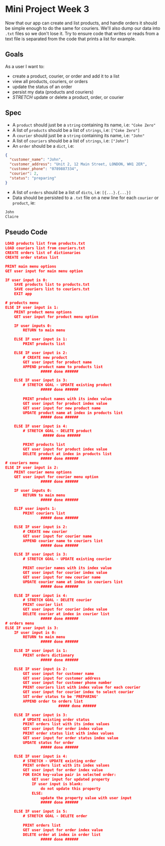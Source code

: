 # Mini Project Week 3

Now that our app can create and list products, and handle orders it should be simple enough to do the same for couriers. We'll also dump our data into `.txt` files so we don't lose it. Try to ensure code that writes or reads from a text file is separated from the code that prints a list for example.

## Goals

As a user I want to:

- create a product, courier, or order and add it to a list
- view all products, couriers, or orders
- update the status of an order
- persist my data (products and couriers)
- _STRETCH_ update or delete a product, order, or courier

## Spec

- A `product` should just be a `string` containing its name, i.e: `"Coke Zero"`
- A list of `products` should be a list of `strings`, i.e: `["Coke Zero"]`
- A `courier` should just be a `string` containing its name, i.e: `"John"`
- A list of `couriers` should be a list of `strings`, i.e: `["John"]`
- An `order` should be a `dict`, i.e:

```json
{
  "customer_name": "John",
  "customer_address": "Unit 2, 12 Main Street, LONDON, WH1 2ER",
  "customer_phone": "0789887334",
  "courier": 2,
  "status": "preparing"
}
```

- A list of `orders` should be a list of `dicts`, i.e: `[{...}.{...}]`
- Data should be persisted to a `.txt` file on a new line for each `courier` or `product`, ie:

```txt
John
Claire
```

## Pseudo Code

```json
LOAD products list from products.txt
LOAD couriers list from couriers.txt
CREATE orders list of dictionaries      
CREATE order status list                

PRINT main menu options
GET user input for main menu option

IF user input is 0:
    SAVE products list to products.txt
    SAVE couriers list to couriers.txt
    EXIT app

# products menu
ELSE IF user input is 1:
    PRINT product menu options
    GET user input for product menu option

    IF user inputs 0:
        RETURN to main menu

    ELSE IF user input is 1:
        PRINT products list

    ELSE IF user input is 2:
        # CREATE new product
        GET user input for product name
        APPEND product name to products list
                ##### done ######

    ELSE IF user input is 3: 
        # STRETCH GOAL - UPDATE existing product
                ##### done ######
                
        PRINT product names with its index value
        GET user input for product index value
        GET user input for new product name
        UPDATE product name at index in products list
                ##### done ######

    ELSE IF user input is 4:
        # STRETCH GOAL - DELETE product
                 ##### done ######   

        PRINT products list
        GET user input for product index value
        DELETE product at index in products list
                ##### done ######
# couriers menu 
ELSE IF user input is 2:
    PRINT courier menu options
    GET user input for courier menu option
                ##### done ######

    IF user inputs 0: 
        RETURN to main menu
                ##### done ######

    ELIF user inputs 1:
        PRINT couriers list
                ##### done ######

    ELSE IF user input is 2:
        # CREATE new courier
        GET user input for courier name
        APPEND courier name to couriers list
                ##### done ######

    ELSE IF user input is 3: 
        # STRETCH GOAL - UPDATE existing courier

        PRINT courier names with its index value
        GET user input for courier index value
        GET user input for new courier name
        UPDATE courier name at index in couriers list
                ##### done ######

    ELSE IF user input is 4:
        # STRETCH GOAL - DELETE courier
        PRINT courier list
        GET user input for courier index value
        DELETE courier at index in courier list
                ##### done ######
# orders menu
ELSE IF user input is 3:
    IF user input is 0:
        RETURN to main menu
                ##### done ######

    ELSE IF user input is 1:
        PRINT orders dictionary
                ##### done ######

    ELSE IF user input is 2:
        GET user input for customer name
        GET user input for customer address
        GET user input for customer phone number
        PRINT couriers list with index value for each courier
        GET user input for courier index to select courier
        SET order status to be 'PREPARING'
        APPEND order to orders list
                        ##### done ######

    ELSE IF user input is 3:
        # UPDATE existing order status
        PRINT orders list with its index values
        GET user input for order index value
        PRINT order status list with index values
        GET user input for order status index value
        UPDATE status for order
                ##### done ######

    ELSE IF user input is 4:
        # STRETCH - UPDATE existing order
        PRINT orders list with its index values
        GET user input for order index value
        FOR EACH key-value pair in selected order:
            GET user input for updated property
            IF user input is blank:
                do not update this property
            ELSE:
                update the property value with user input
                ##### done ######

    ELSE IF user input is 5:
        # STRETCH GOAL - DELETE order
                    
        PRINT orders list
        GET user input for order index value
        DELETE order at index in order list
                ##### done ######
```

